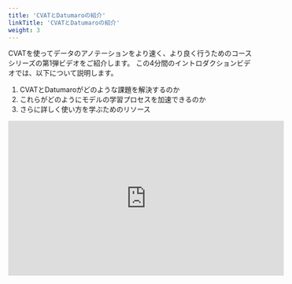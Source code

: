 ```yaml
---
title: 'CVATとDatumaroの紹介'
linkTitle: 'CVATとDatumaroの紹介'
weight: 3
---
```


CVATを使ってデータのアノテーションをより速く、より良く行うためのコースシリーズの第1弾ビデオをご紹介します。
この4分間のイントロダクションビデオでは、以下について説明します。

1. CVATとDatumaroがどのような課題を解決するのか
1. これらがどのようにモデルの学習プロセスを加速できるのか
1. さらに詳しく使い方を学ぶためのリソース

<iframe width="560" height="315" src="https://www.youtube.com/embed/GgKIEFhd1CY" title="YouTube video player" frameborder="0" allow="accelerometer; autoplay; clipboard-write; encrypted-media; gyroscope; picture-in-picture" allowfullscreen></iframe>
